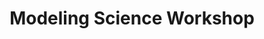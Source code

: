---
dateStart: 2009-10-06
dateEnd: 2009-10-09
title: "Modeling Science Workshop"
venue: "Modeling Science Workshop"
organizer: "Peter van den Besselaar, Katy Börner, Andréa Scharnhorst"
credit: "Places & Spaces"
city: Amsterdam
state:
country: The Netherlands
pdfLink: 20091006-modelling-science-workshop.pdf
venueImages:
 - sm: image01.sm.jpg
   lg: image01.lg.jpg
 - sm: image02.sm.jpg
   lg: image02.lg.jpg
 - sm: image03.sm.jpg
   lg: image03.lg.jpg
 - sm: image04.sm.jpg
   lg: image04.lg.jpg
 - sm: image05.sm.jpg
   lg: image05.lg.jpg
 - sm: image06.sm.jpg
   lg: image06.lg.jpg
 - sm: image07.sm.jpg
   lg: image07.lg.jpg
---